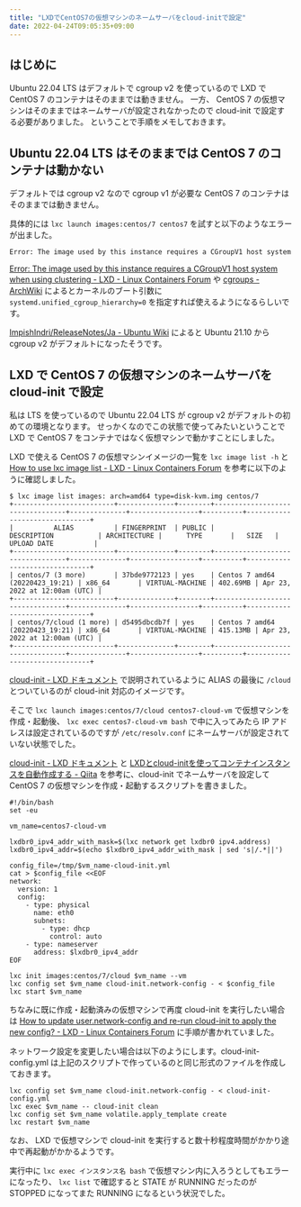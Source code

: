 ```yaml
---
title: "LXDでCentOS7の仮想マシンのネームサーバをcloud-initで設定"
date: 2022-04-24T09:05:35+09:00
---
```


## はじめに

Ubuntu 22.04 LTS はデフォルトで cgroup v2 を使っているので LXD で CentOS 7 のコンテナはそのままでは動きません。
一方、 CentOS 7 の仮想マシンはそのままではネームサーバが設定されなかったので cloud-init で設定する必要がありました。
ということで手順をメモしておきます。

## Ubuntu 22.04 LTS はそのままでは CentOS 7 のコンテナは動かない

デフォルトでは cgroup v2 なので cgroup v1 が必要な CentOS 7 のコンテナはそのままでは動きません。

具体的には `lxc launch images:centos/7 centos7` を試すと以下のようなエラーが出ました。

```
Error: The image used by this instance requires a CGroupV1 host system
```

[Error: The image used by this instance requires a CGroupV1 host system when using clustering - LXD - Linux Containers Forum](https://discuss.linuxcontainers.org/t/error-the-image-used-by-this-instance-requires-a-cgroupv1-host-system-when-using-clustering/13885) や [cgroups - ArchWiki](https://wiki.archlinux.org/title/Cgroups) によるとカーネルのブート引数に `systemd.unified_cgroup_hierarchy=0` を指定すれば使えるようになるらしいです。

[ImpishIndri/ReleaseNotes/Ja - Ubuntu Wiki](https://wiki.ubuntu.com/ImpishIndri/ReleaseNotes/Ja) によると Ubuntu 21.10 から cgroup v2 がデフォルトになったそうです。

## LXD で CentOS 7 の仮想マシンのネームサーバを cloud-init で設定

私は LTS を使っているので Ubuntu 22.04 LTS が cgroup v2 がデフォルトの初めての環境となります。
せっかくなのでこの状態で使ってみたいということで LXD で CentOS 7 をコンテナではなく仮想マシンで動かすことにしました。

LXD で使える CentOS 7 の仮想マシンイメージの一覧を `lxc image list -h` と
[How to use lxc image list - LXD - Linux Containers Forum](https://discuss.linuxcontainers.org/u/stgraber) を参考に以下のように確認しました。

```
$ lxc image list images: arch=amd64 type=disk-kvm.img centos/7
+-------------------------+--------------+--------+---------------------------------+--------------+-----------------+----------+-------------------------------+
|          ALIAS          | FINGERPRINT  | PUBLIC |           DESCRIPTION           | ARCHITECTURE |      TYPE       |   SIZE   |          UPLOAD DATE          |
+-------------------------+--------------+--------+---------------------------------+--------------+-----------------+----------+-------------------------------+
| centos/7 (3 more)       | 37bde9772123 | yes    | Centos 7 amd64 (20220423_19:21) | x86_64       | VIRTUAL-MACHINE | 402.69MB | Apr 23, 2022 at 12:00am (UTC) |
+-------------------------+--------------+--------+---------------------------------+--------------+-----------------+----------+-------------------------------+
| centos/7/cloud (1 more) | d5495dbcdb7f | yes    | Centos 7 amd64 (20220423_19:21) | x86_64       | VIRTUAL-MACHINE | 415.13MB | Apr 23, 2022 at 12:00am (UTC) |
+-------------------------+--------------+--------+---------------------------------+--------------+-----------------+----------+-------------------------------+
```

[cloud-init - LXD ドキュメント](https://lxd-ja.readthedocs.io/ja/latest/cloud-init/) で説明されているように ALIAS の最後に `/cloud` とついているのが cloud-init 対応のイメージです。

そこで `lxc launch images:centos/7/cloud centos7-cloud-vm` で仮想マシンを作成・起動後、 `lxc exec centos7-cloud-vm bash` で中に入ってみたら IP アドレスは設定されているのですが `/etc/resolv.conf` にネームサーバが設定されていない状態でした。

[cloud-init - LXD ドキュメント](https://lxd-ja.readthedocs.io/ja/latest/cloud-init/) と
[LXDとcloud-initを使ってコンテナインスタンスを自動作成する - Qiita](https://qiita.com/yo-yamada/items/74fff9418f681acace64) を参考に、cloud-init でネームサーバを設定して CentOS 7 の仮想マシンを作成・起動するスクリプトを書きました。

```
#!/bin/bash
set -eu

vm_name=centos7-cloud-vm

lxdbr0_ipv4_addr_with_mask=$(lxc network get lxdbr0 ipv4.address)
lxdbr0_ipv4_addr=$(echo $lxdbr0_ipv4_addr_with_mask | sed 's|/.*||')

config_file=/tmp/$vm_name-cloud-init.yml
cat > $config_file <<EOF
network:
  version: 1
  config:
    - type: physical
      name: eth0
      subnets:
        - type: dhcp
          control: auto
    - type: nameserver
      address: $lxdbr0_ipv4_addr
EOF

lxc init images:centos/7/cloud $vm_name --vm
lxc config set $vm_name cloud-init.network-config - < $config_file
lxc start $vm_name
```

ちなみに既に作成・起動済みの仮想マシンで再度 cloud-init を実行したい場合は [How to update user.network-config and re-run cloud-init to apply the new config? - LXD - Linux Containers Forum](https://discuss.linuxcontainers.org/t/how-to-update-user-network-config-and-re-run-cloud-init-to-apply-the-new-config/6204) に手順が書かれていました。

ネットワーク設定を変更したい場合は以下のようにします。cloud-init-config.yml は上記のスクリプトで作っているのと同じ形式のファイルを作成しておきます。

```
lxc config set $vm_name cloud-init.network-config - < cloud-init-config.yml
lxc exec $vm_name -- cloud-init clean
lxc config set $vm_name volatile.apply_template create
lxc restart $vm_name
```

なお、 LXD で仮想マシンで cloud-init を実行すると数十秒程度時間がかかり途中で再起動がかかるようです。

実行中に `lxc exec インスタンス名 bash` で仮想マシン内に入ろうとしてもエラーになったり、 `lxc list` で確認すると STATE が RUNNING だったのが STOPPED になってまた RUNNING になるという状況でした。
